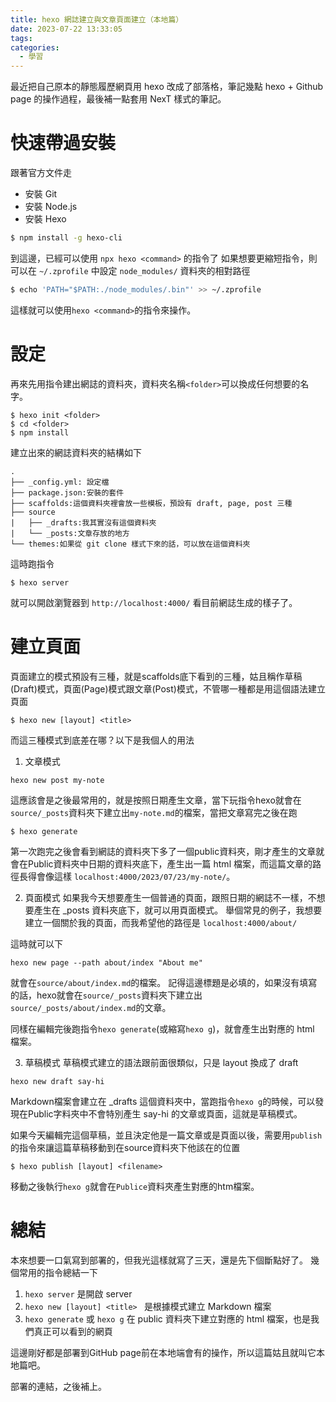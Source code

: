 ```yaml
---
title: hexo 網誌建立與文章頁面建立（本地篇）
date: 2023-07-22 13:33:05
tags:
categories:
  - 學習
---
```


最近把自己原本的靜態履歷網頁用 hexo 改成了部落格，筆記幾點 hexo + Github page 的操作過程，最後補一點套用 NexT 樣式的筆記。

<!-- more -->

# 快速帶過安裝
跟著官方文件走 

- 安裝 Git
- 安裝 Node.js
- 安裝 Hexo

```bash
$ npm install -g hexo-cli
```
到這邊，已經可以使用 `npx hexo <command>` 的指令了
如果想要更縮短指令，則可以在 `~/.zprofile` 中設定 `node_modules/` 資料夾的相對路徑

```bash
$ echo 'PATH="$PATH:./node_modules/.bin"' >> ~/.zprofile
```
這樣就可以使用`hexo <command>`的指令來操作。

# 設定
再來先用指令建出網誌的資料夾，資料夾名稱`<folder>`可以換成任何想要的名字。
```
$ hexo init <folder>
$ cd <folder>
$ npm install
```
建立出來的網誌資料夾的結構如下

```
.
├── _config.yml: 設定檔
├── package.json:安裝的套件
├── scaffolds:這個資料夾裡會放一些模板，預設有 draft, page, post 三種
├── source
|   ├── _drafts:我其實沒有這個資料夾
|   └── _posts:文章存放的地方
└── themes:如果從 git clone 樣式下來的話，可以放在這個資料夾
```

這時跑指令
```
$ hexo server
```
就可以開啟瀏覽器到 `http://localhost:4000/` 看目前網誌生成的樣子了。

# 建立頁面

頁面建立的模式預設有三種，就是scaffolds底下看到的三種，姑且稱作草稿(Draft)模式，頁面(Page)模式跟文章(Post)模式，不管哪一種都是用這個語法建立頁面

```
$ hexo new [layout] <title>
```
而這三種模式到底差在哪？以下是我個人的用法

1. 文章模式
```
hexo new post my-note
```
這應該會是之後最常用的，就是按照日期產生文章，當下玩指令hexo就會在`source/_posts`資料夾下建立出`my-note.md`的檔案，當把文章寫完之後在跑

```
$ hexo generate
```
第一次跑完之後會看到網誌的資料夾下多了一個public資料夾，剛才產生的文章就會在Public資料夾中日期的資料夾底下，產生出一篇 html 檔案，而這篇文章的路徑長得會像這樣 `localhost:4000/2023/07/23/my-note/`。

2. 頁面模式
如果我今天想要產生一個普通的頁面，跟照日期的網誌不一樣，不想要產生在 _posts 資料夾底下，就可以用頁面模式。
舉個常見的例子，我想要建立一個關於我的頁面，而我希望他的路徑是 `localhost:4000/about/`

這時就可以下
```
hexo new page --path about/index "About me"
```
就會在`source/about/index.md`的檔案。
記得這邊標題是必填的，如果沒有填寫的話，hexo就會在`source/_posts`資料夾下建立出`source/_posts/about/index.md`的文章。

同樣在編輯完後跑指令`hexo generate`(或縮寫`hexo g`)，就會產生出對應的 html 檔案。

3. 草稿模式
草稿模式建立的語法跟前面很類似，只是 layout 換成了 draft
```
hexo new draft say-hi
```
Markdown檔案會建立在 _drafts 這個資料夾中，當跑指令`hexo g`的時候，可以發現在Public字料夾中不會特別產生 say-hi 的文章或頁面，這就是草稿模式。

如果今天編輯完這個草稿，並且決定他是一篇文章或是頁面以後，需要用`publish`的指令來讓這篇草稿移動到在source資料夾下他該在的位置

```
$ hexo publish [layout] <filename>
```
移動之後執行`hexo g`就會在`Publice`資料夾產生對應的htm檔案。

# 總結
本來想要一口氣寫到部署的，但我光這樣就寫了三天，還是先下個斷點好了。
幾個常用的指令總結一下

1. `hexo server` 是開啟 server
2. `hexo new [layout] <title> ` 是根據模式建立 Markdown 檔案
3. `hexo generate` 或 `hexo g` 在 public 資料夾下建立對應的 html 檔案，也是我們真正可以看到的網頁

這邊剛好都是部署到GitHub page前在本地端會有的操作，所以這篇姑且就叫它本地篇吧。

部署的連結，之後補上。